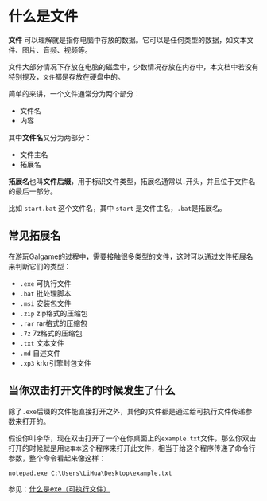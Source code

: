 # 什么是文件

**文件** 可以理解就是指你电脑中存放的数据。它可以是任何类型的数据，如文本文件、图片、音频、视频等。

文件大部分情况下存放在电脑的磁盘中，少数情况存放在内存中，本文档中若没有特别提及，`文件`都是存放在硬盘中的。

简单的来讲，一个文件通常分为两个部分：

- 文件名
- 内容

其中**文件名**又分为两部分：

- 文件主名
- 拓展名

**拓展名**也叫**文件后缀**，用于标识文件类型，拓展名通常以`.`开头，并且位于文件名的最后一部分。

比如 `start.bat` 这个文件名，其中 `start` 是文件主名，`.bat`是拓展名。

## 常见拓展名

在游玩Galgame的过程中，需要接触很多类型的文件，这时可以通过文件拓展名来判断它们的类型：

- `.exe`   可执行文件
- `.bat`   批处理脚本
- `.msi`   安装包文件
- `.zip`   zip格式的压缩包
- `.rar`   rar格式的压缩包
- `.7z`    7z格式的压缩包
- `.txt`   文本文件
- `.md`    自述文件
- `.xp3`   krkr引擎封包文件

## 当你双击打开文件的时候发生了什么

除了`.exe`后缀的文件能直接打开之外，其他的文件都是通过给可执行文件传递参数来打开的。

假设你叫李华，现在双击打开了一个在你桌面上的`example.txt`文件，那么你双击打开的时候就是用`记事本`这个程序来打开此文件，相当于给这个程序传递了命令行参数，整个命令看起来像这样：

```batch
notepad.exe C:\Users\LiHua\Desktop\example.txt
```

参见：[什么是exe（可执行文件）](/docs/learn/what-is-exe.html)
